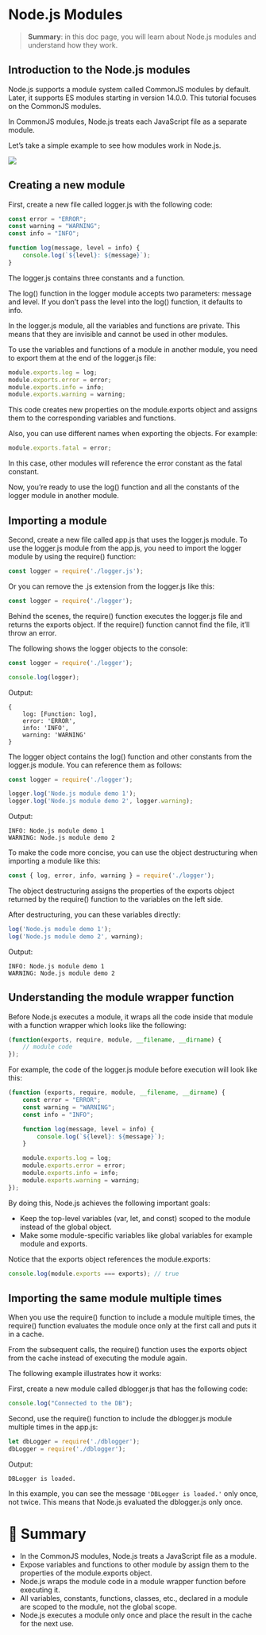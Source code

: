 # Node.js Modules

> __Summary__: in this doc page, you will learn about Node.js modules and understand how they work.

## Introduction to the Node.js modules

Node.js supports a module system called CommonJS modules by default. Later, it supports ES modules starting in version 14.0.0. This tutorial focuses on the CommonJS modules.

In CommonJS modules, Node.js treats each JavaScript file as a separate module.

Let’s take a simple example to see how modules work in Node.js.

<img src="https://www.javascripttutorial.net/wp-content/uploads/2020/06/nodejs-modules.png">

## Creating a new module

First, create a new file called logger.js with the following code:

```js
const error = "ERROR";
const warning = "WARNING";
const info = "INFO";

function log(message, level = info) {
    console.log(`${level}: ${message}`);
}
```

The logger.js contains three constants and a function.

The log() function in the logger module accepts two parameters: message and level. If you don’t pass the level into the log() function, it defaults to info.

In the logger.js module, all the variables and functions are private. This means that they are invisible and cannot be used in other modules.

To use the variables and functions of a module in another module, you need to export them at the end of the logger.js file:

```js
module.exports.log = log;
module.exports.error = error;
module.exports.info = info;
module.exports.warning = warning;
```

This code creates new properties on the module.exports object and assigns them to the corresponding variables and functions.

Also, you can use different names when exporting the objects. For example:

```js
module.exports.fatal = error;
```

In this case, other modules will reference the error constant as the fatal constant.

Now, you’re ready to use the log() function and all the constants of the logger module in another module.

## Importing a module

Second, create a new file called app.js that uses the logger.js module. To use the logger.js module from the app.js, you need to import the logger module by using the require() function:

```js
const logger = require('./logger.js');
```

Or you can remove the .js extension from the logger.js like this:

```js
const logger = require('./logger');
```

Behind the scenes, the require() function executes the logger.js file and returns the exports object. If the require() function cannot find the file, it’ll throw an error.

The following shows the logger objects to the console:

```js
const logger = require('./logger');

console.log(logger);
```

Output:

```
{
    log: [Function: log],
    error: 'ERROR',
    info: 'INFO',
    warning: 'WARNING'
}
```

The logger object contains the log() function and other constants from the logger.js module. You can reference them as follows:

```js
const logger = require('./logger');

logger.log('Node.js module demo 1');
logger.log('Node.js module demo 2', logger.warning);
```

Output:

```
INFO: Node.js module demo 1
WARNING: Node.js module demo 2
```

To make the code more concise, you can use the object destructuring when importing a module like this:

```js
const { log, error, info, warning } = require('./logger');
```

The object destructuring assigns the properties of the exports object returned by the require() function to the variables on the left side.

After destructuring, you can these variables directly:

```js
log('Node.js module demo 1');
log('Node.js module demo 2', warning);
```

Output:

```
INFO: Node.js module demo 1   
WARNING: Node.js module demo 2
```

## Understanding the module wrapper function

Before Node.js executes a module, it wraps all the code inside that module with a function wrapper which looks like the following:

```js
(function(exports, require, module, __filename, __dirname) {
    // module code
});
```

For example, the code of the logger.js module before execution will look like this:

```js
(function (exports, require, module, __filename, __dirname) {
    const error = "ERROR";
    const warning = "WARNING";
    const info = "INFO";

    function log(message, level = info) {
        console.log(`${level}: ${message}`);
    }

    module.exports.log = log;
    module.exports.error = error;
    module.exports.info = info;
    module.exports.warning = warning;
});
```

By doing this, Node.js achieves the following important goals:

- Keep the top-level variables (var, let, and const) scoped to the module instead of the global object.
- Make some module-specific variables like global variables for example module and exports.

Notice that the exports object references the module.exports:

```js
console.log(module.exports === exports); // true
```

## Importing the same module multiple times

When you use the require() function to include a module multiple times, the require() function evaluates the module once only at the first call and puts it in a cache.

From the subsequent calls, the require() function uses the exports object from the cache instead of executing the module again.

The following example illustrates how it works:

First, create a new module called dblogger.js that has the following code:

```js
console.log("Connected to the DB");
```

Second, use the require() function to include the dblogger.js module multiple times in the app.js:

```js
let dbLogger = require('./dblogger');
dbLogger = require('./dblogger');
```

Output:

```
DBLogger is loaded.
```

In this example, you can see the message `'DBLogger is loaded.'` only once, not twice. This means that Node.js evaluated the dblogger.js only once.

# :memo: Summary

- In the CommonJS modules, Node.js treats a JavaScript file as a module.
- Expose variables and functions to other module by assign them to the properties of the module.exports object.
- Node.js wraps the module code in a module wrapper function before executing it.
- All variables, constants, functions, classes, etc., declared in a module are scoped to the module, not the global scope.
- Node.js executes a module only once and place the result in the cache for the next use.
